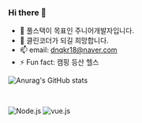 ### Hi there 👋

- 🌱 풀스택이 목표인 주니어개발자입니다.
- 🤔 클린코더가 되길 희망합니다.
- 📫 email: dnqkr18@naver.com
- ⚡ Fun fact: 캠핑 등산 헬스




![Anurag's GitHub stats](https://github-readme-stats.vercel.app/api?username=wdevelope&show_icons=true&theme=radical) 

<br />

 ![Node.js](https://img.shields.io/badge/-Node.js-green)
 ![vue.js](https://img.shields.io/badge/-vue.js-green)
